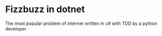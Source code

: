 Fizzbuzz in dotnet
==================

The most popular problem of internet written in c# with TDD by a python developer.
